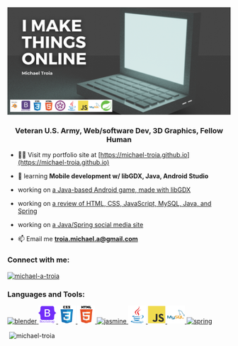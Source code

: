 <img src="banner github.png">

<h3 align="center">Veteran U.S. Army, Web/software Dev, 3D Graphics, Fellow Human</h3>

- 👨‍💻 Visit my portfolio site at [https://michael-troia.github.io](https://michael-troia.github.io)

- 🌱 learning **Mobile development w/ libGDX, Java, Android Studio**

- working on [a Java-based Android game, made with libGDX](https://github.com/Michael-Troia/Space-Shooter)

- working on [a review of HTML, CSS, JavaScript, MySQL, Java, and Spring](https://github.com/Michael-Troia/Full-Stack-Review)

- working on [a Java/Spring social media site](https://github.com/Michael-Troia/just-friends)

- 📫 Email me **troia.michael.a@gmail.com**



<h3 align="left">Connect with me:</h3>
<p align="left">
<a href="https://linkedin.com/in/michael-a-troia" target="blank"><img align="center" src="https://cdn.jsdelivr.net/npm/simple-icons@3.0.1/icons/linkedin.svg" alt="michael-a-troia" height="30" width="40" /></a>

</p>


<h3 align="left">Languages and Tools:</h3>
<p align="left"> <a href="https://www.blender.org/" target="_blank"> <img src="https://download.blender.org/branding/community/blender_community_badge_white.svg" alt="blender" width="40" height="40"/> </a> <a href="https://getbootstrap.com" target="_blank"> <img src="https://raw.githubusercontent.com/devicons/devicon/master/icons/bootstrap/bootstrap-plain-wordmark.svg" alt="bootstrap" width="40" height="40"/> </a> <a href="https://www.w3schools.com/css/" target="_blank"> <img src="https://raw.githubusercontent.com/devicons/devicon/master/icons/css3/css3-original-wordmark.svg" alt="css3" width="40" height="40"/> </a> <a href="https://www.w3.org/html/" target="_blank"> <img src="https://raw.githubusercontent.com/devicons/devicon/master/icons/html5/html5-original-wordmark.svg" alt="html5" width="40" height="40"/> </a> <a href="https://jasmine.github.io/" target="_blank"> <img src="https://www.vectorlogo.zone/logos/jasmine/jasmine-icon.svg" alt="jasmine" width="40" height="40"/> </a> <a href="https://www.java.com" target="_blank"> <img src="https://raw.githubusercontent.com/devicons/devicon/master/icons/java/java-original.svg" alt="java" width="40" height="40"/> </a> <a href="https://developer.mozilla.org/en-US/docs/Web/JavaScript" target="_blank"> <img src="https://raw.githubusercontent.com/devicons/devicon/master/icons/javascript/javascript-original.svg" alt="javascript" width="40" height="40"/> </a> <a href="https://www.mysql.com/" target="_blank"> <img src="https://raw.githubusercontent.com/devicons/devicon/master/icons/mysql/mysql-original-wordmark.svg" alt="mysql" width="40" height="40"/> </a> <a href="https://spring.io/" target="_blank"> <img src="https://www.vectorlogo.zone/logos/springio/springio-icon.svg" alt="spring" width="40" height="40"/> </a> </p>

<p>&nbsp;<img align="center" src="https://github-readme-stats.vercel.app/api?username=michael-troia&show_icons=true&locale=en" alt="michael-troia" /></p>
